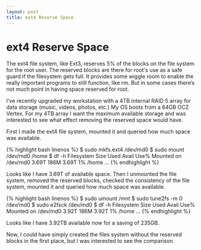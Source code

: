 ```yaml
---
layout: post
title: ext4 Reserve Space 
---
```


# ext4 Reserve Space

The ext4 file system, like Ext3, reserves 5% of the blocks on the file system for the root user. The reserved blocks are there for root's use as a safe guard if the filesystem gets full. It provides some wiggle room to enable the really important programs to still function, like rm. But in some cases there’s not much point in having space reserved for root.

I’ve recently upgraded my workstation with a 4TB internal RAID 5 array for data storage (music, videos, photos, etc.) My OS boots from a 64GB OCZ Vertex. For my 4TB array I want the maximum available storage and was interested to see what effect removing the reserved space would have.

First I made the ext4 file system, mounted it and queried how much space was available.

{% highlight bash linenos %}
$ sudo mkfs.ext4 /dev/md0
$ sudo mount /dev/md0 /home
$ df -h
Filesystem            Size  Used Avail Use% Mounted on
/dev/md0             3.69T  186M 3.69T   1% /home
...
{% endhighlight %}

Looks like I have 3.69T of available space. Then I unmounted the file system, removed the reserved blocks, checked the consistency of the file system, mounted it and queried how much space was available.

{% highlight bash linenos %}
$ sudo umount /mnt
$ sudo tune2fs -m 0 /dev/md0
$ sudo e2fsck /dev/md0
$ df -h
Filesystem            Size  Used Avail Use% Mounted on
/dev/md0             3.92T  186M 3.92T   1% /home
...
{% endhighlight %}

Looks like I have 3.92TB available now for a saving of 235GB.

Now, I could have simply created the files system without the reserved blocks in the first place, but I was interested to see the comparison.
